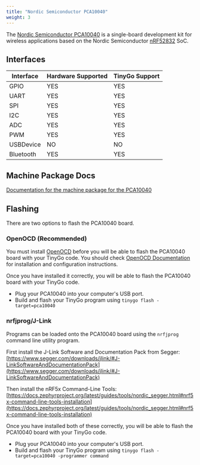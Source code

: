 ```yaml
---
title: "Nordic Semiconductor PCA10040"
weight: 3
---
```


The [Nordic Semiconductor PCA10040](https://www.nordicsemi.com/eng/Products/Bluetooth-low-energy/nRF52-DK) is a single-board development kit for wireless applications based on the Nordic Semiconductor [nRF52832](https://www.nordicsemi.com/eng/Products/Bluetooth-low-energy/nRF52832) SoC.

## Interfaces

| Interface | Hardware Supported | TinyGo Support |
| --------- | ------------- | ----- |
| GPIO      | YES | YES |
| UART      | YES | YES |
| SPI       | YES | YES |
| I2C       | YES | YES |
| ADC       | YES | YES |
| PWM       | YES | YES |
| USBDevice | NO  | NO  |
| Bluetooth | YES | YES |

## Machine Package Docs

[Documentation for the machine package for the PCA10040](../machine/pca10040)

## Flashing

There are two options to flash the PCA10040 board.

### OpenOCD (Recommended)

You must install [OpenOCD](http://openocd.org/) before you will be able to flash the PCA10040 board with your TinyGo code.
You should check [OpenOCD Documentation](http://openocd.org/Documentation) for installation and configuration instructions.

Once you have installed it correctly, you will be able to flash the PCA10040 board with your TinyGo code.

- Plug your PCA10040 into your computer's USB port.
- Build and flash your TinyGo program using `tinygo flash -target=pca10040`

### nrfjprog/J-Link

Programs can be loaded onto the PCA10040 board using the `nrfjprog` command line utility program.

First install the J-Link Software and Documentation Pack from Segger: [https://www.segger.com/downloads/jlink/#J-LinkSoftwareAndDocumentationPack](https://www.segger.com/downloads/jlink/#J-LinkSoftwareAndDocumentationPack)

Then install the nRF5x Command-Line Tools: [https://docs.zephyrproject.org/latest/guides/tools/nordic_segger.html#nrf5x-command-line-tools-installation](https://docs.zephyrproject.org/latest/guides/tools/nordic_segger.html#nrf5x-command-line-tools-installation)

Once you have installed both of these correctly, you will be able to flash the PCA10040 board with your TinyGo code.

- Plug your PCA10040 into your computer's USB port.
- Build and flash your TinyGo program using `tinygo flash -target=pca10040 -programmer command`
